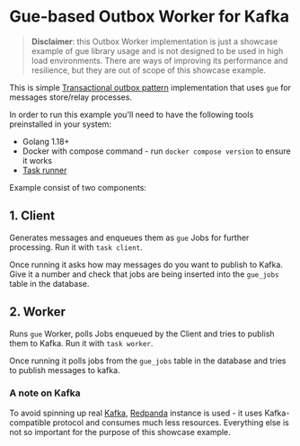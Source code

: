 # Gue-based Outbox Worker for Kafka

> **Disclaimer**: this Outbox Worker implementation is just a showcase example of gue library usage and is not designed
> to be used in high load environments. There are ways of improving its performance and resilience, but they are out of
> scope of this showcase example.

This is simple [Transactional outbox pattern](https://microservices.io/patterns/data/transactional-outbox.html)
implementation that uses `gue` for messages store/relay processes.

In order to run this example you'll need to have the following tools preinstalled in your system:

- Golang 1.18+
- Docker with compose command - run `docker compose version` to ensure it works
- [Task runner](https://taskfile.dev/installation/)

Example consist of two components:

## 1. Client

Generates messages and enqueues them as `gue` Jobs for further processing. Run it with `task client`.

Once running it asks how may messages do you want to publish to Kafka. Give it a number and check that jobs are being
inserted into the `gue_jobs` table in the database.

## 2. Worker

Runs `gue` Worker, polls Jobs enqueued by the Client and tries to publish them to Kafka. Run it with `task worker`.

Once running it polls jobs from the `gue_jobs` table in the database and tries to publish messages to kafka.

### A note on Kafka

To avoid spinning up real [Kafka](https://kafka.apache.org/), [Redpanda](https://redpanda.com/) instance is used - it
uses Kafka-compatible protocol and consumes much less resources. Everything else is not so important for the purpose of
this showcase example.
